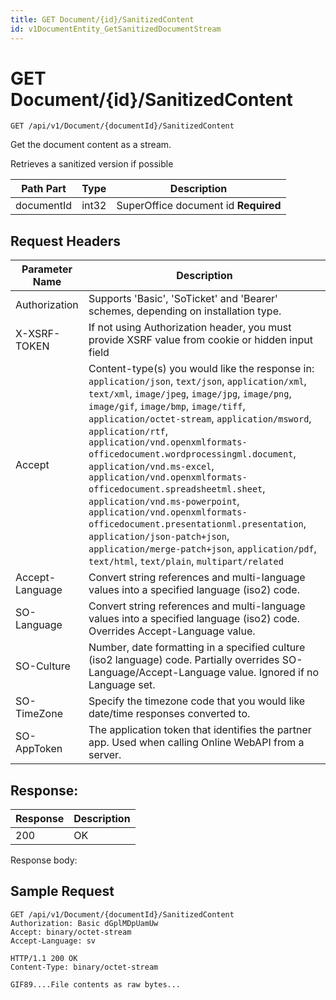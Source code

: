 ```yaml
---
title: GET Document/{id}/SanitizedContent
id: v1DocumentEntity_GetSanitizedDocumentStream
---
```


# GET Document/{id}/SanitizedContent

```http
GET /api/v1/Document/{documentId}/SanitizedContent
```

Get the document content as a stream.

Retrieves a sanitized version if possible




| Path Part | Type | Description |
|-----------|------|-------------|
| documentId | int32 | SuperOffice document id **Required** |



## Request Headers

| Parameter Name | Description |
|----------------|-------------|
| Authorization  | Supports 'Basic', 'SoTicket' and 'Bearer' schemes, depending on installation type. |
| X-XSRF-TOKEN   | If not using Authorization header, you must provide XSRF value from cookie or hidden input field |
| Accept         | Content-type(s) you would like the response in: `application/json`, `text/json`, `application/xml`, `text/xml`, `image/jpeg`, `image/jpg`, `image/png`, `image/gif`, `image/bmp`, `image/tiff`, `application/octet-stream`, `application/msword`, `application/rtf`, `application/vnd.openxmlformats-officedocument.wordprocessingml.document`, `application/vnd.ms-excel`, `application/vnd.openxmlformats-officedocument.spreadsheetml.sheet`, `application/vnd.ms-powerpoint`, `application/vnd.openxmlformats-officedocument.presentationml.presentation`, `application/json-patch+json`, `application/merge-patch+json`, `application/pdf`, `text/html`, `text/plain`, `multipart/related` |
| Accept-Language | Convert string references and multi-language values into a specified language (iso2) code. |
| SO-Language | Convert string references and multi-language values into a specified language (iso2) code. Overrides Accept-Language value. |
| SO-Culture | Number, date formatting in a specified culture (iso2 language) code. Partially overrides SO-Language/Accept-Language value. Ignored if no Language set. |
| SO-TimeZone | Specify the timezone code that you would like date/time responses converted to. |
| SO-AppToken | The application token that identifies the partner app. Used when calling Online WebAPI from a server. |


## Response: 



| Response | Description |
|----------------|-------------|
| 200 | OK |

Response body: 


## Sample Request

```http!
GET /api/v1/Document/{documentId}/SanitizedContent
Authorization: Basic dGplMDpUamUw
Accept: binary/octet-stream
Accept-Language: sv
```

```http_
HTTP/1.1 200 OK
Content-Type: binary/octet-stream

GIF89....File contents as raw bytes...
```